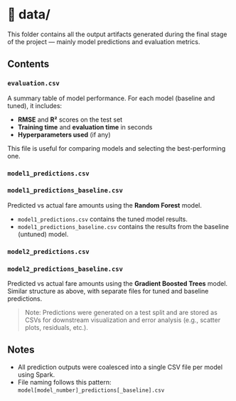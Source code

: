 # 📁 data/

This folder contains all the output artifacts generated during the final stage of the project — mainly model predictions and evaluation metrics.

## Contents

### `evaluation.csv`
A summary table of model performance. For each model (baseline and tuned), it includes:
- **RMSE** and **R²** scores on the test set
- **Training time** and **evaluation time** in seconds
- **Hyperparameters used** (if any)

This file is useful for comparing models and selecting the best-performing one.

### `model1_predictions.csv`  
### `model1_predictions_baseline.csv`  
Predicted vs actual fare amounts using the **Random Forest** model.  
- `model1_predictions.csv` contains the tuned model results.  
- `model1_predictions_baseline.csv` contains the results from the baseline (untuned) model.

### `model2_predictions.csv`  
### `model2_predictions_baseline.csv`  
Predicted vs actual fare amounts using the **Gradient Boosted Trees** model.  
Similar structure as above, with separate files for tuned and baseline predictions.

> Note: Predictions were generated on a test split and are stored as CSVs for downstream visualization and error analysis (e.g., scatter plots, residuals, etc.).

## Notes

- All prediction outputs were coalesced into a single CSV file per model using Spark.
- File naming follows this pattern:  
  `model[model_number]_predictions[_baseline].csv`

